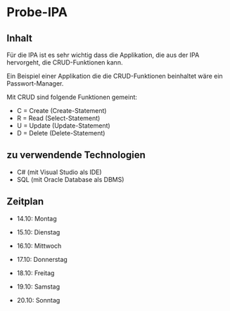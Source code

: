 # Probe-IPA

## Inhalt
Für die IPA ist es sehr wichtig dass die Applikation, die aus der IPA hervorgeht, die CRUD-Funktionen kann. 

Ein Beispiel einer Applikation die die CRUD-Funktionen beinhaltet wäre ein Passwort-Manager.

Mit CRUD sind folgende Funktionen gemeint:
- C = Create (Create-Statement)
- R = Read (Select-Statement)
- U = Update (Update-Statement)
- D = Delete (Delete-Statement)

## zu verwendende Technologien
- C# (mit Visual Studio als IDE)
- SQL (mit Oracle Database als DBMS)

## Zeitplan

- 14.10: Montag
- 15.10: Dienstag
- 16.10: Mittwoch
- 17.10: Donnerstag
- 18.10: Freitag

- 19.10: Samstag
- 20.10: Sonntag